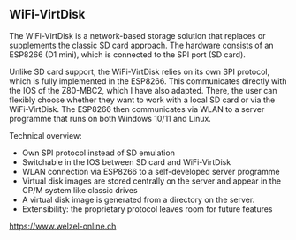 ## WiFi-VirtDisk ##

The WiFi-VirtDisk is a network-based storage solution that replaces or supplements the classic SD card approach. The hardware consists of an ESP8266 (D1 mini), which is connected to the SPI port (SD card).

Unlike SD card support, the WiFi-VirtDisk relies on its own SPI protocol, which is fully implemented in the ESP8266. This communicates directly with the IOS of the Z80-MBC2, which I have also adapted. There, the user can flexibly choose whether they want to work with a local SD card or via the WiFi-VirtDisk.
The ESP8266 then communicates via WLAN to a server programme that runs on both Windows 10/11 and Linux.

Technical overview:
- Own SPI protocol instead of SD emulation
- Switchable in the IOS between SD card and WiFi-VirtDisk
- WLAN connection via ESP8266 to a self-developed server programme
- Virtual disk images are stored centrally on the server and appear in the CP/M system like classic drives
- A virtual disk image is generated from a directory on the server.
- Extensibility: the proprietary protocol leaves room for future features

https://www.welzel-online.ch
